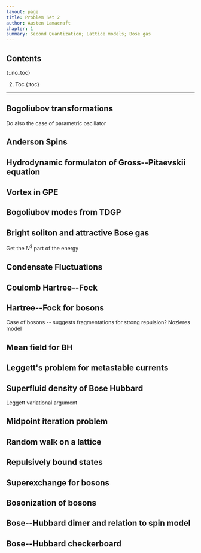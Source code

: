 ```yaml
---
layout: page
title: Problem Set 2
author: Austen Lamacraft
chapter: 1
summary: Second Quantization; Lattice models; Bose gas
---
```


## Contents
{:.no_toc}

2. Toc
{:toc}

---

## Bogoliubov transformations

Do also the case of parametric oscillator

## Anderson Spins

## Hydrodynamic formulaton of Gross--Pitaevskii equation

## Vortex in GPE

## Bogoliubov modes from TDGP

## Bright soliton and attractive Bose gas

Get the $N^3$ part of the energy

## Condensate Fluctuations

## Coulomb Hartree--Fock

## Hartree--Fock for bosons

Case of bosons -- suggests fragmentations for strong repulsion? Nozieres model

## Mean field for BH

## Leggett's problem for metastable currents

## Superfluid density of Bose Hubbard

Leggett variational argument

## Midpoint iteration problem

## Random walk on a lattice

## Repulsively bound states

## Superexchange for bosons

## Bosonization of bosons

## Bose--Hubbard dimer and relation to spin model

## Bose--Hubbard checkerboard
